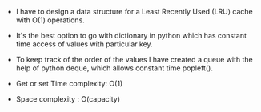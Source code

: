 -  I have to design a data structure for a Least Recently Used (LRU) cache with O(1) operations. 
- It's the best option to go with dictionary in python which has constant time access of values with particular key. 
- To keep track of the order of the values I have created a queue with the help of python deque, which allows constant time popleft().

- Get or set Time complexity: O(1) 

- Space complexity : O(capacity)